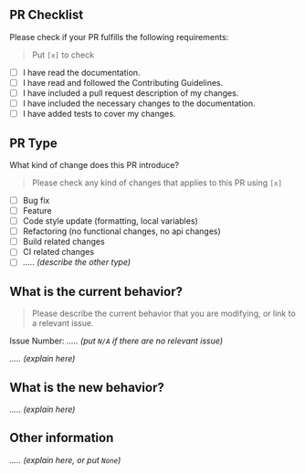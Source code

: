 ## PR Checklist

Please check if your PR fulfills the following requirements:

> Put `[x]` to check

- [ ] I have read the documentation.
- [ ] I have read and followed the Contributing Guidelines.
- [ ] I have included a pull request description of my changes.
- [ ] I have included the necessary changes to the documentation.
- [ ] I have added tests to cover my changes.

## PR Type

What kind of change does this PR introduce?

> Please check any kind of changes that applies to this PR using `[x]`

- [ ] Bug fix
- [ ] Feature
- [ ] Code style update (formatting, local variables)
- [ ] Refactoring (no functional changes, no api changes)
- [ ] Build related changes
- [ ] CI related changes
- [ ] *..... (describe the other type)*

## What is the current behavior?

> Please describe the current behavior that you are modifying, or link to a relevant issue.

Issue Number: *..... (put `N/A` if there are no relevant issue)*

*..... (explain here)*

## What is the new behavior?

*..... (explain here)*

## Other information

*..... (explain here, or put `None`)*
